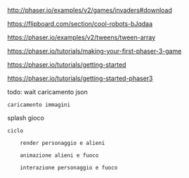 http://phaser.io/examples/v2/games/invaders#download

https://flipboard.com/section/cool-robots-bJqdaa

https://phaser.io/examples/v2/tweens/tween-array

https://phaser.io/tutorials/making-your-first-phaser-3-game

https://phaser.io/tutorials/getting-started

https://phaser.io/tutorials/getting-started-phaser3

todo:
wait
	caricamento json
	
	caricamento immagini

splash gioco
	
	ciclo
	
		render personaggio e alieni
		
		animazione alieni e fuoco
		
		interazione personaggio e fuoco


